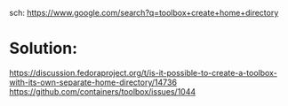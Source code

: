 sch: https://www.google.com/search?q=toolbox+create+home+directory

# Solution:
https://discussion.fedoraproject.org/t/is-it-possible-to-create-a-toolbox-with-its-own-separate-home-directory/14736
https://github.com/containers/toolbox/issues/1044
